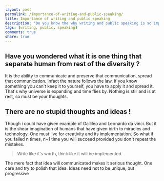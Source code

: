 ```yaml
---
layout: post
permalink: /importance-of-writing-and-public-speaking/
title: Importance of writing and public speaking
description: "Do you know the why writing and public speaking is so important"
tags: [writing, public, speaking]
comments: true
share: true
---
```


## Have you wondered what it is one thing that separate human from rest of the diversity ?

It is the ability to communicate and preserve that communication, spread that communication. Infact the nature follows the law, if you know something you can't keep it to yourself, you have to apply it and spread it. That's why universe is expanding and time flies by. Nothing is still and is at rest, so must be your thoughts.

## There are no stupid thoughts and ideas !

Though i could have given example of Gallileo and Leonardo da vinci. But it is the shear imagination of humans that have given birth to miracles and technology. One must live for creativity and its implementation. So what if you failed n times, n+1 time you will succeed provided you don't repeat the mistakes.

>Write like it's worth, think like it will be implemented.


The mere fact that idea will communicated makes it serious thought. One care and try to polish that idea. Ideas need not to be unique, but progressive
